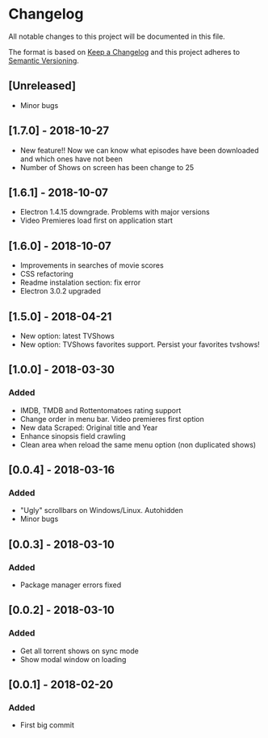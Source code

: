 # Changelog

All notable changes to this project will be documented in this file.

The format is based on [Keep a Changelog](http://keepachangelog.com/en/1.0.0/)
and this project adheres to [Semantic Versioning](http://semver.org/spec/v2.0.0.html).

## [Unreleased]

- Minor bugs

## [1.7.0] - 2018-10-27

- New feature!! Now we can know what episodes have been downloaded and which ones have not been
- Number of Shows on screen has been change to 25

## [1.6.1] - 2018-10-07

- Electron 1.4.15 downgrade. Problems with major versions
- Video Premieres load first on application start

## [1.6.0] - 2018-10-07

- Improvements in searches of movie scores
- CSS refactoring
- Readme instalation section: fix error
- Electron 3.0.2 upgraded

## [1.5.0] - 2018-04-21

- New option: latest TVShows
- New option: TVShows favorites support. Persist your favorites tvshows!

## [1.0.0] - 2018-03-30

### Added

- IMDB, TMDB and Rottentomatoes rating support
- Change order in menu bar. Video premieres first option
- New data Scraped: Original title and Year
- Enhance sinopsis field crawling
- Clean area when reload the same menu option (non duplicated shows)

## [0.0.4] - 2018-03-16

### Added

- "Ugly" scrollbars on Windows/Linux. Autohidden
- Minor bugs

## [0.0.3] - 2018-03-10

### Added

- Package manager errors fixed 

## [0.0.2] - 2018-03-10

### Added

- Get all torrent shows on sync mode
- Show modal window on loading

## [0.0.1] - 2018-02-20

### Added

- First big commit

